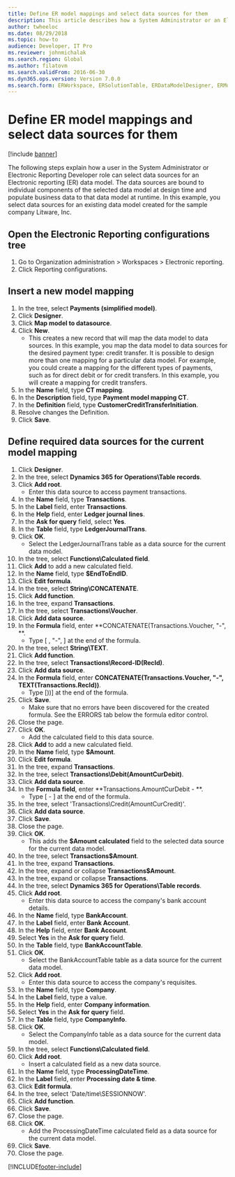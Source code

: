 ```yaml
---
title: Define ER model mappings and select data sources for them
description: This article describes how a System Administrator or an Electronic Reporting Developer can select data sources for an Electronic reporting data model.
author: twheeloc
ms.date: 08/29/2018
ms.topic: how-to
audience: Developer, IT Pro
ms.reviewer: johnmichalak
ms.search.region: Global
ms.author: filatovm
ms.search.validFrom: 2016-06-30
ms.dyn365.ops.version: Version 7.0.0
ms.search.form: ERWorkspace, ERSolutionTable, ERDataModelDesigner, ERModelMappingTable, ERModelMappingDesigner, ERExpressionDesignerFormula
---
```

# Define ER model mappings and select data sources for them

[!include [banner](../../includes/banner.md)]

The following steps explain how a user in the System Administrator or Electronic Reporting Developer role can select data sources for an Electronic reporting (ER) data model. The data sources are bound to individual components of the selected data model at design time and populate business data to that data model at runtime. In this example, you select data sources for an existing data model created for the sample company Litware, Inc. 

## Open the Electronic Reporting configurations tree
1. Go to Organization administration > Workspaces > Electronic reporting.
2. Click Reporting configurations.

## Insert a new model mapping
1. In the tree, select **Payments (simplified model)**.
2. Click **Designer**.
3. Click **Map model to datasource**.
4. Click **New**.
    * This creates a new record that will map the data model to data sources. In this example, you map the data model to data sources for the desired payment type: credit transfer. It is possible to design more than one mapping for a particular data model. For example, you could create a mapping for the different types of payments, such as for direct debit or for credit transfers. In this example, you will create a mapping for credit transfers.  
5. In the **Name** field, type **CT mapping**.  
6. In the **Description** field, type **Payment model mapping CT**.
7. In the **Definition** field, type **CustomerCreditTransferInitiation**.
8. Resolve changes the Definition.
9. Click **Save**.

## Define required data sources for the current model mapping
1. Click **Designer**.
2. In the tree, select **Dynamics 365 for Operations\Table records**.
3. Click **Add root**.
    * Enter this data source to access payment transactions.  
4. In the **Name** field, type **Transactions**.
5. In the **Label** field, enter **Transactions**.
6. In the **Help** field, enter **Ledger journal lines**.
7. In the **Ask for query** field, select **Yes**.  
8. In the **Table** field, type **LedgerJournalTrans**.
9. Click **OK**.
    * Select the LedgerJournalTrans table as a data source for the current data model.  
10. In the tree, select **Functions\Calculated field**.
11. Click **Add** to add a new calculated field.  
12. In the **Name** field, type **$EndToEndID**.
13. Click **Edit formula**.
14. In the tree, select **String\CONCATENATE**.
15. Click **Add function**.
16. In the tree, expand **Transactions**.
17. In the tree, select **Transactions\Voucher**.
18. Click **Add data source**.
19. In the **Formula** field, enter **CONCATENATE(Transactions.Voucher, "-", **.
    * Type [ , "-", ] at the end of the formula.  
20. In the tree, select **String\TEXT**.
21. Click **Add function**.
22. In the tree, select **Transactions\Record-ID(RecId)**.
23. Click **Add data source**.
24. In the **Formula** field, enter **CONCATENATE(Transactions.Voucher, "-", TEXT(Transactions.RecId))**.
    * Type [))] at the end of the formula.  
25. Click **Save**.
    * Make sure that no errors have been discovered for the created formula. See the ERRORS tab below the formula editor control.  
26. Close the page.
27. Click **OK**.
    * Add the calculated field to this data source.  
28. Click **Add** to add a new calculated field.  
29. In the **Name** field, type **$Amount**.
30. Click **Edit formula**.
31. In the tree, expand **Transactions**.
32. In the tree, select **Transactions\Debit(AmountCurDebit)**.
33. Click **Add data source**.
34. In the **Formula field**, enter **Transactions.AmountCurDebit - **.
    * Type [ - ] at the end of the formula.  
35. In the tree, select 'Transactions\Credit(AmountCurCredit)'.
36. Click **Add data source**.
37. Click **Save**.
38. Close the page.
39. Click **OK**.
    * This adds the **$Amount calculated** field to the selected data source for the current data model.  
40. In the tree, select **Transactions\$Amount**.
41. In the tree, expand **Transactions**.
42. In the tree, expand or collapse **Transactions\$Amount**.
43. In the tree, expand or collapse **Transactions**.
44. In the tree, select **Dynamics 365 for Operations\Table records**.
45. Click **Add root**.
    * Enter this data source to access the company's bank account details.  
46. In the **Name** field, type **BankAccount**.
47. In the **Label** field, enter **Bank Account**.
48. In the **Help** field, enter **Bank Account**.
49. Select **Yes** in the **Ask for query** field.
50. In the **Table** field, type **BankAccountTable**.
51. Click **OK**.
    * Select the BankAccountTable table as a data source for the current data model.  
52. Click **Add root**.
    * Enter this data source to access the company's requisites.  
53. In the **Name** field, type **Company**.
54. In the **Label** field, type a value.
55. In the **Help** field, enter **Company information**.
56. Select **Yes** in the **Ask for query** field.
57. In the **Table** field, type **CompanyInfo**.
58. Click **OK**.
    * Select the CompanyInfo table as a data source for the current data model.  
59. In the tree, select **Functions\Calculated field**.
60. Click **Add root**.
    * Insert a calculated field as a new data source.  
61. In the **Name** field, type **ProcessingDateTime**.
62. In the **Label** field, enter **Processing date & time**.
63. Click **Edit formula**.
64. In the tree, select 'Date/time\SESSIONNOW'.
65. Click **Add function**.
66. Click **Save**.
67. Close the page.
68. Click **OK**.
    * Add the ProcessingDateTime calculated field as a data source for the current data model.  
69. Click **Save**.
70. Close the page.




[!INCLUDE[footer-include](../../../../includes/footer-banner.md)]
